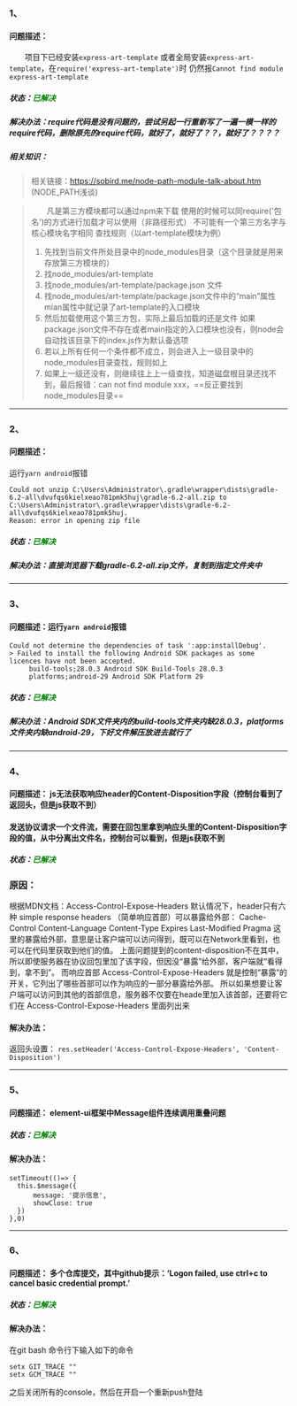 ### 1、
#### 问题描述：
&emsp;&emsp;项目下已经安装`express-art-template`
或者全局安装`express-art-template`，在`require('express-art-template')`时
仍然报`Cannot find module express-art-template`
##### 状态：<font color=#008000 >已解决</font>

##### 解决办法：require代码是没有问题的，尝试另起一行重新写了一遍一模一样的require代码，删除原先的require代码，就好了，就好了？？，就好了？？？？

##### 相关知识：


> 相关链接：https://sobird.me/node-path-module-talk-about.htm      (NODE_PATH浅谈) 

>&emsp;&emsp;凡是第三方模块都可以通过npm来下载
使用的时候可以同require('包名')的方式进行加载才可以使用（非路径形式）
不可能有一个第三方名字与核心模块名字相同
查找规则（以art-template模块为例）
> 1. 先找到当前文件所处目录中的node_modules目录（这个目录就是用来存放第三方模块的）
> 2. 找node_modules/art-template
> 3. 找node_modules/art-template/package.json 文件
> 4. 找node_modules/art-template/package.json文件中的“main”属性
mian属性中就记录了art-template的入口模块
> 5. 然后加载使用这个第三方包，实际上最后加载的还是文件
如果package.json文件不存在或者main指定的入口模块也没有，则node会自动找该目录下的index.js作为默认备选项
> 6. 若以上所有任何一个条件都不成立，则会进入上一级目录中的node_modules目录查找，规则如上
> 7. 如果上一级还没有，则继续往上上一级查找，知道磁盘根目录还找不到，最后报错：can not find module xxx，==反正要找到node_modules目录==


-----

### 2、
#### 问题描述：

运行`yarn android`报错

```
Could not unzip C:\Users\Administrator\.gradle\wrapper\dists\gradle-6.2-all\dvufqs6kielxeao781pmk5huj\gradle-6.2-all.zip to C:\Users\Administrator\.gradle\wrapper\dists\gradle-6.2-all\dvufqs6kielxeao781pmk5huj.
Reason: error in opening zip file
```

##### 状态：<font color=#008000 >已解决</font>

##### 解决办法：直接浏览器下载gradle-6.2-all.zip文件，复制到指定文件夹中

------
### 3、
#### 问题描述：运行`yarn android`报错
```
Could not determine the dependencies of task ':app:installDebug'.
> Failed to install the following Android SDK packages as some licences have not been accepted.
     build-tools;28.0.3 Android SDK Build-Tools 28.0.3
     platforms;android-29 Android SDK Platform 29
```

##### 状态：<font color=#008000 >已解决</font>

##### 解决办法：Android SDK文件夹内的build-tools文件夹内缺28.0.3，platforms文件夹内缺android-29，下好文件解压放进去就行了

------
###  4、
#### 问题描述： js无法获取响应header的Content-Disposition字段（控制台看到了返回头，但是js获取不到）  
#### 发送协议请求一个文件流，需要在回包里拿到响应头里的Content-Disposition字段的值，从中分离出文件名，控制台可以看到，但是js获取不到

##### 状态：<font color=#008000 >已解决</font>

### 原因：
根据MDN文档：Access-Control-Expose-Headers
默认情况下，header只有六种 simple response headers （简单响应首部）可以暴露给外部：
Cache-Control
Content-Language
Content-Type
Expires
Last-Modified
Pragma
这里的暴露给外部，意思是让客户端可以访问得到，既可以在Network里看到，也可以在代码里获取到他们的值。
上面问题提到的content-disposition不在其中，所以即使服务器在协议回包里加了该字段，但因没“暴露”给外部，客户端就“看得到，拿不到”。
而响应首部 Access-Control-Expose-Headers 就是控制“暴露”的开关，它列出了哪些首部可以作为响应的一部分暴露给外部。
所以如果想要让客户端可以访问到其他的首部信息，服务器不仅要在heade里加入该首部，还要将它们在 Access-Control-Expose-Headers 里面列出来
#### 解决办法：
返回头设置：
`res.setHeader('Access-Control-Expose-Headers', 'Content-Disposition')`

------
###  5、
#### 问题描述： element-ui框架中Message组件连续调用重叠问题

##### 状态：<font color=#008000 >已解决</font>

#### 解决办法：

```
setTimeout(()=> {
  this.$message({
      message: '提示信息',
      showClose: true
  })
},0)
```

------
###  6、
#### 问题描述： 多个仓库提交，其中github提示：‘Logon failed, use ctrl+c to cancel basic credential prompt.’

##### 状态：<font color=#008000 >已解决</font>

#### 解决办法：

在git bash 命令行下输入如下的命令
```
setx GIT_TRACE ""
setx GCM_TRACE ""
```
之后关闭所有的console，然后在开启一个重新push登陆